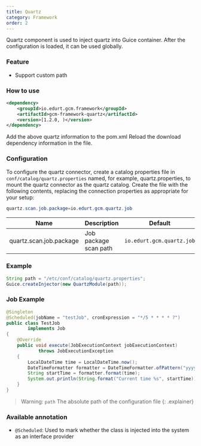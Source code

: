 ```yaml
---
title: Quartz
category: Framework
order: 2
---
```


Quartz component is used to inject quartz into Guice container. After the configuration is loaded, it can be used globally.

### Feature

- Support custom path

### How to use

```xml
<dependency>
    <groupId>io.edurt.gcm.framework</groupId>
    <artifactId>gcm-framework-quartz</artifactId>
    <version>[1.2.0, )</version>
</dependency>
```

Add the above quartz information to the pom.xml Reload the download dependency information in the file.
### Configuration

To configure the quartz connector, create a catalog properties file in `conf/catalog/quartz.properties` named, for example, quartz.properties, to mount the quartz connector as the quartz catalog. Create the file with the following contents, replacing the connection properties as appropriate for your setup:

```java 
quartz.scan.job.package=io.edurt.gcm.quartz.job
```

|Name|Description|Default|
|---|---|---|
|quartz.scan.job.package|Job package scan path|`io.edurt.gcm.quartz.job`|

### Example

```java 
String path = "/etc/conf/catalog/quartz.properties";
Guice.createInjector(new QuartzModule(path));
```

### Job Example

```java 
@Singleton
@Scheduled(jobName = "testJob", cronExpression = "*/5 * * * * ?")
public class TestJob
        implements Job
{
    @Override
    public void execute(JobExecutionContext jobExecutionContext)
            throws JobExecutionException
    {
        LocalDateTime time = LocalDateTime.now();
        DateTimeFormatter formatter = DateTimeFormatter.ofPattern("yyyy-MM-dd HH:mm:ss");
        String startTime = formatter.format(time);
        System.out.println(String.format("Current time %s", startTime));
    }
}
```

> Warning: `path` The absolute path of the configuration file
{: .explainer}

### Available annotation

- `@Scheduled`: Used to mark whether the class is injected into the system as an interface provider